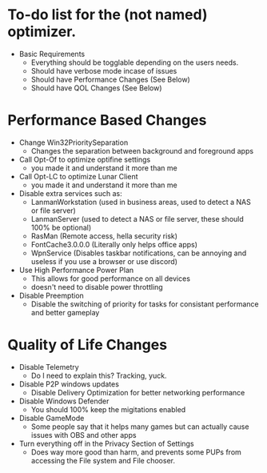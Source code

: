 # To-do list for the (not named) optimizer.

- Basic Requirements
  - Everything should be togglable depending on the users needs.
  - Should have verbose mode incase of issues
  - Should have Performance Changes (See Below)
  - Should have QOL Changes (See Below)

# Performance Based Changes
 - Change Win32PrioritySeparation
   - Changes the separation between background and foreground apps
 - Call Opt-Of to optimize optifine settings
   - you made it and understand it more than me
 - Call Opt-LC to optimize Lunar Client
   - you made it and understand it more than me
 - Disable extra services such as:
   - LanmanWorkstation (used in business areas, used to detect a NAS or file server)
   - LanmanServer (used to detect a NAS or file server, these should 100% be optional)
   - RasMan (Remote access, hella security risk)
   - FontCache3.0.0.0 (Literally only helps office apps)
   - WpnService (Disables taskbar notifications, can be annoying and useless if you use a browser or use discord)
 - Use High Performance Power Plan
   - This allows for good performance on all devices
   - doesn't need to disable power throttling
 - Disable Preemption
   - Disable the switching of priority for tasks for consistant performance and better gameplay

# Quality of Life Changes
 - Disable Telemetry
   - Do I need to explain this? Tracking, yuck.
 - Disable P2P windows updates
   - Disable Delivery Optimization for better networking performance
 - Disable Windows Defender
   - You should 100% keep the migitations enabled
 - Disable GameMode
   - Some people say that it helps many games but can actually cause issues with OBS and other apps
 - Turn everything off in the Privacy Section of Settings
   - Does way more good than harm, and prevents some PUPs from accessing the File system and File chooser.
